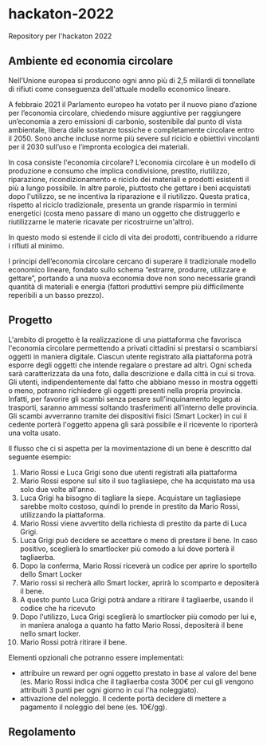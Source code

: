 # hackaton-2022
Repository per l'hackaton 2022 

## Ambiente ed economia circolare
Nell’Unione europea si producono ogni anno più di 2,5 miliardi di tonnellate di rifiuti come conseguenza dell'attuale modello economico lineare.

A febbraio 2021 il Parlamento europeo ha votato per il nuovo piano d’azione per l’economia circolare, chiedendo misure aggiuntive per raggiungere un’economia a zero emissioni di carbonio, sostenibile dal punto di vista ambientale, libera dalle sostanze tossiche e completamente circolare entro il 2050. Sono anche incluse norme più severe sul riciclo e obiettivi vincolanti per il 2030 sull’uso e l’impronta ecologica dei materiali.

In cosa consiste l'economia circolare?
L’economia circolare è un modello di produzione e consumo che implica condivisione, prestito, riutilizzo, riparazione, ricondizionamento e riciclo dei materiali e prodotti esistenti il più a lungo possibile. In altre parole, piuttosto che gettare i beni acquistati dopo l'utilizzo, se ne incentiva la riparazione e il riutilizzo. Questa pratica, rispetto al riciclo tradizionale, presenta un grande risparmio in termini energetici (costa meno passare di mano un oggetto che distruggerlo e riutilizzarne le materie ricavate per ricostruirne un'altro).

In questo modo si estende il ciclo di vita dei prodotti, contribuendo a ridurre i rifiuti al minimo. 

I principi dell’economia circolare cercano di superare il tradizionale modello economico lineare, fondato sullo schema “estrarre, produrre, utilizzare e gettare”, portando a una nuova economia dove non sono necessarie grandi quantità di materiali e energia (fattori produttivi sempre più difficilmente reperibili a un basso prezzo).

## Progetto
L'ambito di progetto è la realizzazione di una piattaforma che favorisca l'economia circolare permettendo a privati cittadini si prestarsi o scambiarsi oggetti in maniera digitale.
Ciascun utente registrato alla piattaforma potrà esporre degli oggetti che intende regalare o prestare ad altri. Ogni scheda sarà caratterizzata da una foto, dalla descrizione e dalla città in cui si trova. 
Gli utenti, indipendentemente dal fatto che abbiano messo in mostra oggetti o meno, potranno richiedere gli oggetti presenti nella propria provincia.
Infatti, per favorire gli scambi senza pesare sull'inquinamento legato ai trasporti, saranno ammessi soltando trasferimenti all'interno delle provincia.
Gli scambi avverranno tramite dei dispositivi fisici (Smart Locker) in cui il cedente porterà l'oggetto appena gli sarà possibile e il ricevente lo riporterà una volta usato.

Il flusso che ci si aspetta per la movimentazione di un bene è descritto dal seguente esempio:

1. Mario Rossi e Luca Grigi sono due utenti registrati alla piattaforma
2. Mario Rossi espone sul sito il suo tagliasiepe, che ha acquistato ma usa solo due volte all'anno.
3. Luca Grigi ha bisogno di tagliare la siepe. Acquistare un tagliasiepe sarebbe molto costoso, quindi lo prende in prestito da Mario Rossi, utilizzando la piattaforma.
4. Mario Rossi viene avvertito della richiesta di prestito da parte di Luca Grigi. 
5. Luca Grigi può decidere se accettare o meno di prestare il bene. In caso positivo, sceglierà lo smartlocker più comodo a lui dove porterà il tagliaerba.
6. Dopo la conferma, Mario Rossi riceverà un codice per aprire lo sportello dello Smart Locker 
7. Mario rossi si recherà allo Smart locker, aprirà lo scomparto e depositerà il bene.
8. A questo punto Luca Grigi  potrà andare a ritirare il tagliaerbe, usando il codice che ha ricevuto
9. Dopo l'utilizzo, Luca Grigi sceglierà lo smartlocker più comodo per lui e, in maniera analoga a quanto ha fatto Mario Rossi, depositerà il bene nello smart locker.
10. Mario Rossi potrà ritirare il bene.


Elementi opzionali che potranno essere implementati:
- attribuire un reward per ogni oggetto prestato in base al valore del bene (es. Mario Rossi indica che il tagliaerba costa 300€ per cui gli vengono attribuiti 3 punti per ogni giorno in cui l'ha noleggiato).
- attivazione del noleggio. Il cedente portà decidere di mettere a pagamento il noleggio del bene (es. 10€/gg). 



## Regolamento

